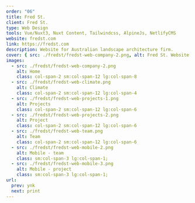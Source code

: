 ```yaml
---
order: "06"
title: Fred St.
client: Fred St.
type: Web Design
tools: Vue/Nuxt3, Nuxt Content, Tailwindcss, AlpineJs, NetlifyCMS
website: fredst.com
link: https://fredst.com
description: Website for Australian landscape architecture firm.
cover: { src: ./fredst/fredst-web-company-2.png, alt: Fred St. Website }
images:
  - src: ./fredst/fredst-web-company-2.png
    alt: Home
    class: col-span-2 sm:col-span-12 lg:col-span-8
  - src: ./fredst/fredst-web-climate.png
    alt: Climate
    class: col-span-2 sm:col-span-12 lg:col-span-4
  - src: ./fredst/fredst-web-projects-1.png
    alt: Projects
    class: col-span-2 sm:col-span-12 lg:col-span-6
  - src: ./fredst/fredst-web-projects-2.png
    alt: Project
    class: col-span-2 sm:col-span-12 lg:col-span-6
  - src: ./fredst/fredst-web-team.png
    alt: Team
    class: col-span-2 sm:col-span-12 lg:col-span-6
  - src: ./fredst/fredst-web-mobile-2.png
    alt: Mobile - team
    class: sm:col-span-3 lg:col-span-1;
  - src: ./fredst/fredst-web-mobile-3.png
    alt: Mobile - project
    class: sm:col-span-3 lg:col-span-1;
url:
  prev: ynk
  next: print
---
```

